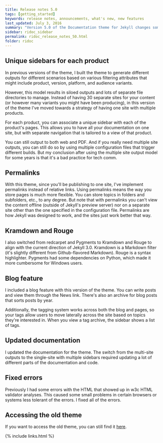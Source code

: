 ```yaml
---
title: Release notes 5.0
tags: [getting_started]
keywords: release notes, announcements, what's new, new features
last_updated: July 3, 2016
summary: "Version 5.0 of the Documentation theme for Jekyll changes some fundamental ways the theme works to provide product-specific sidebars, intended to accommodate a site where multiple products are grouped together on the same site rather than generated out as separate outputs."
sidebar: ridoc_sidebar
permalink: ridoc_release_notes_50.html
folder: ridoc
---
```


## Unique sidebars for each product

In previous versions of the theme, I built the theme to generate different outputs for different scenarios based on various filtering attributes that might include product, version, platform, and audience variants.

However, this model results in siloed outputs and lots of separate file directories to manage. Instead of having 30 separate sites for your content (or however many variants you might have been producing), in this version of the theme I've moved towards a strategy of having one site with multiple products.

For each product, you can associate a unique sidebar with each of the product's pages. This allows you to have all your documentation on one site, but with separate navigation that is tailored to a view of that product.

You can still output to both web and PDF. And if you really need multiple site outputs, you can still do so by using multiple configuration files that trigger different builds. But my conclusion after using the multiple site output model for some years is that it's a bad practice for tech comm.

## Permalinks

With this theme, since you'll be publishing to one site, I've implement permalinks instead of relative links. Using permalinks means the way you store pages is much more flexible. You can store topics in folders and subfolders, etc., to any degree. But note that with permalinks you can't view the content offline (outside of Jekyll's preview server) nor on a separate site other than the one specified in the configuration file. Permalinks are how Jekyll was designed to work, and the sites just work better that way.

## Kramdown and Rouge

I also switched from redcarpet and Pygments to Kramdown and Rouge to align with the current direction of Jekyll 3.0. Kramdown is a Markdown filter (it's slightly different from Github-flavored Markdown). Rouge is a syntax highlighter. Pygments had some dependencies on Python, which made it more cumbersome for Windows users.

## Blog feature

I included a blog feature with this version of the theme. You can write posts and view them through the News link. There's also an archive for blog posts that sorts posts by year.

Additionally, the tagging system works across both the blog and pages, so your tags allow users to move laterally across the site based on topics they're interested in. When you view a tag archive, the sidebar shows a list of tags.

## Updated documentation

I updated the documentation for  the theme. The switch from the multi-site outputs to the single-site with multiple sidebars required updating a lot of different parts of the documentation and code.

## Fixed errors

Previously I had some errors with the HTML that showed up in w3c HTML validator analyses. This caused some small problems in certain browsers or systems less tolerant of the errors. I fixed all of the errors.

## Accessing the old theme

If you want to access the old theme, you can still find it [here](https://github.com/tomjoht/jekylldoctheme-separate-outputs).

{% include links.html %}
